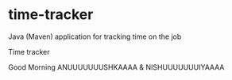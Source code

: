 # time-tracker
Java (Maven) application for tracking time on the job

Time tracker

Good Morning ANUUUUUUUSHKAAAA & NISHUUUUUUUIYAAAA
